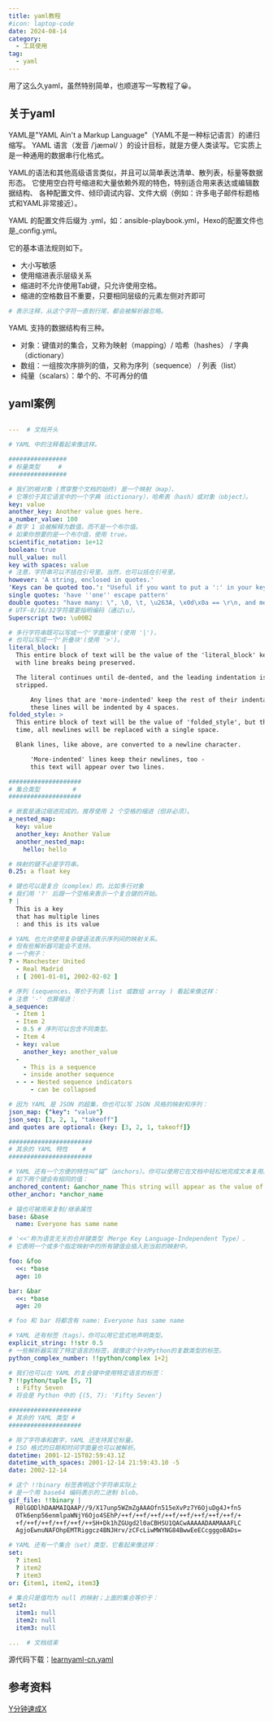 ```yaml
---
title: yaml教程
#icon: laptop-code
date: 2024-08-14
category:
  - 工具使用
tag:
  - yaml
---
```


用了这么久yaml，虽然特别简单，也顺道写一写教程了😀。

## 关于yaml

YAML是"YAML Ain't a Markup Language"（YAML不是一种标记语言）的递归缩写。
YAML 语言（发音 /ˈjæməl/ ）的设计目标，就是方便人类读写。它实质上是一种通用的数据串行化格式。

YAML的语法和其他高级语言类似，并且可以简单表达清单、散列表，标量等数据形态。
它使用空白符号缩进和大量依赖外观的特色，特别适合用来表达或编辑数据结构、
各种配置文件、倾印调试内容、文件大纲（例如：许多电子邮件标题格式和YAML非常接近）。

YAML 的配置文件后缀为 .yml，如：ansible-playbook.yml，Hexo的配置文件也是_config.yml。

它的基本语法规则如下。
- 大小写敏感
- 使用缩进表示层级关系
- 缩进时不允许使用Tab键，只允许使用空格。
- 缩进的空格数目不重要，只要相同层级的元素左侧对齐即可

```yaml
# 表示注释，从这个字符一直到行尾，都会被解析器忽略。
```

YAML 支持的数据结构有三种。
- 对象：键值对的集合，又称为映射（mapping）/ 哈希（hashes） / 字典（dictionary）
- 数组：一组按次序排列的值，又称为序列（sequence） / 列表（list）
- 纯量（scalars）：单个的、不可再分的值


## yaml案例

```yaml

---  # 文档开头

# YAML 中的注释看起来像这样。

################
# 标量类型     #
################

# 我们的根对象 (贯穿整个文档的始终) 是一个映射（map），
# 它等价于其它语言中的一个字典（dictionary），哈希表（hash）或对象（object）。
key: value
another_key: Another value goes here.
a_number_value: 100
# 数字 1 会被解释为数值，而不是一个布尔值。
# 如果你想要的是一个布尔值，使用 true。
scientific_notation: 1e+12
boolean: true
null_value: null
key with spaces: value
# 注意，字符串可以不括在引号里。当然，也可以括在引号里。
however: 'A string, enclosed in quotes.'
'Keys can be quoted too.': "Useful if you want to put a ':' in your key."
single quotes: 'have ''one'' escape pattern'
double quotes: "have many: \", \0, \t, \u263A, \x0d\x0a == \r\n, and more."
# UTF-8/16/32字符需要指明编码（通过\u）。
Superscript two: \u00B2

# 多行字符串既可以写成一个'字面量块'(使用 '|')，
# 也可以写成一个'折叠块'(使用 '>')。
literal_block: |
  This entire block of text will be the value of the 'literal_block' key,
  with line breaks being preserved.

  The literal continues until de-dented, and the leading indentation is
  stripped.

      Any lines that are 'more-indented' keep the rest of their indentation -
      these lines will be indented by 4 spaces.
folded_style: >
  This entire block of text will be the value of 'folded_style', but this
  time, all newlines will be replaced with a single space.

  Blank lines, like above, are converted to a newline character.

      'More-indented' lines keep their newlines, too -
      this text will appear over two lines.

####################
# 集合类型         #
####################

# 嵌套是通过缩进完成的。推荐使用 2 个空格的缩进（但非必须）。
a_nested_map:
  key: value
  another_key: Another Value
  another_nested_map:
    hello: hello

# 映射的键不必是字符串。
0.25: a float key

# 键也可以是复合（complex）的，比如多行对象
# 我们用 '?' 后跟一个空格来表示一个复合键的开始。
? |
  This is a key
  that has multiple lines
  : and this is its value

# YAML 也允许使用复杂键语法表示序列间的映射关系。
# 但有些解析器可能会不支持。
# 一个例子：
? - Manchester United
  - Real Madrid
  : [ 2001-01-01, 2002-02-02 ]

# 序列 (sequences，等价于列表 list 或数组 array ) 看起来像这样：
# 注意 '-' 也算缩进：
a_sequence:
  - Item 1
  - Item 2
  - 0.5 # 序列可以包含不同类型。
  - Item 4
  - key: value
    another_key: another_value
  -
    - This is a sequence
    - inside another sequence
  - - - Nested sequence indicators
      - can be collapsed

# 因为 YAML 是 JSON 的超集，你也可以写 JSON 风格的映射和序列：
json_map: {"key": "value"}
json_seq: [3, 2, 1, "takeoff"]
and quotes are optional: {key: [3, 2, 1, takeoff]}

#######################
# 其余的 YAML 特性    #
#######################

# YAML 还有一个方便的特性叫“锚”（anchors）。你可以使用它在文档中轻松地完成文本复用。
# 如下两个键会有相同的值：
anchored_content: &anchor_name This string will appear as the value of two keys.
other_anchor: *anchor_name

# 锚也可被用来复制/继承属性
base: &base
  name: Everyone has same name

# '<<'称为语言无关的合并键类型（Merge Key Language-Independent Type）.
# 它表明一个或多个指定映射中的所有键值会插入到当前的映射中。

foo: &foo
  <<: *base
  age: 10

bar: &bar
  <<: *base
  age: 20

# foo 和 bar 将都含有 name: Everyone has same name

# YAML 还有标签（tags），你可以用它显式地声明类型。
explicit_string: !!str 0.5
# 一些解析器实现了特定语言的标签，就像这个针对Python的复数类型的标签。
python_complex_number: !!python/complex 1+2j

# 我们也可以在 YAML 的复合键中使用特定语言的标签：
? !!python/tuple [5, 7]
  : Fifty Seven
# 将会是 Python 中的 {(5, 7): 'Fifty Seven'}

####################
# 其余的 YAML 类型 #
####################

# 除了字符串和数字，YAML 还支持其它标量。
# ISO 格式的日期和时间字面量也可以被解析。
datetime: 2001-12-15T02:59:43.1Z
datetime_with_spaces: 2001-12-14 21:59:43.10 -5
date: 2002-12-14

# 这个 !!binary 标签表明这个字符串实际上
# 是一个用 base64 编码表示的二进制 blob。
gif_file: !!binary |
  R0lGODlhDAAMAIQAAP//9/X17unp5WZmZgAAAOfn515eXvPz7Y6OjuDg4J+fn5
  OTk6enp56enmlpaWNjY6Ojo4SEhP/++f/++f/++f/++f/++f/++f/++f/++f/+
  +f/++f/++f/++f/++f/++SH+Dk1hZGUgd2l0aCBHSU1QACwAAAAADAAMAAAFLC
  AgjoEwnuNAFOhpEMTRiggcz4BNJHrv/zCFcLiwMWYNG84BwwEeECcgggoBADs=

# YAML 还有一个集合（set）类型，它看起来像这样：
set:
  ? item1
  ? item2
  ? item3
or: {item1, item2, item3}

# 集合只是值均为 null 的映射；上面的集合等价于：
set2:
  item1: null
  item2: null
  item3: null

...  # 文档结束
```

源代码下载：[learnyaml-cn.yaml](https://learnxinyminutes.com/docs/files/learnyaml-cn.yaml)

## 参考资料

[Y分钟速成X](https://learnxinyminutes.com/docs/zh-cn/yaml-cn/)

